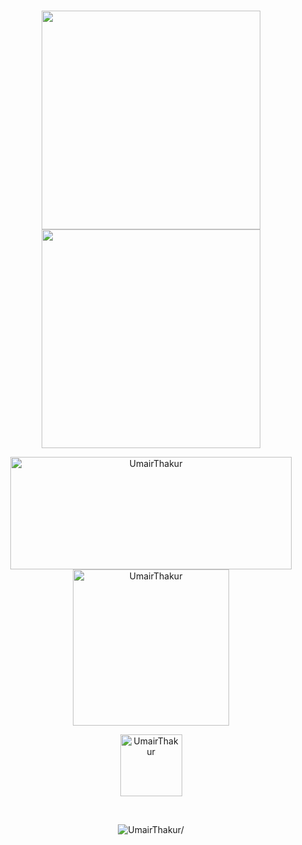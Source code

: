 <!---![UmairThakur_Welcomes_You](https://user-images.githubusercontent.com/81063457/214100291-4f1268ce-693a-4a21-8f08-f2f52e257bdc.png)--->
<!---
- 👀 I’m interested in AI
- 🌱 I’m currently learning Data Science
- 💞️ I’m looking to collaborate on AI/ML Projects
- 📫 How to reach me - https://www.linkedin.com/in/umairthakur/ 
--->
<br>


<!---
UmairThakur/UmairThakur is a ✨ special ✨ repository because its `README.md` (this file) appears on your GitHub profile.
You can click the Preview link to take a look at your changes.--->
<p align="center">
	<img width="350em" src="https://github-readme-streak-stats.herokuapp.com/?user=UmairThakur&include_all_commits=true&hide_border=true&theme=radical&layout=compact" />
	<img width="350em" src="https://github-readme-stats.vercel.app/api?username=UmairThakur&show_icons=true&include_all_commits=true&count_private=true&hide_border=true&theme=radical&layout=compact" />
</p>


<!--<summary><b>🔎 Github Profile Details </b></summary>--->
<p align="center">
	<img width="450em" height="180em" src="https://github-profile-summary-cards.vercel.app/api/cards/profile-details?username=UmairThakur&theme=radical&layout=compact" alt="UmairThakur" align="center" />
	<img width="250em" src="https://github-readme-stats.vercel.app/api/top-langs?username=UmairThakur&show_icons=true&theme=radical&locale=en&layout=compact" alt="UmairThakur" align="center" />
</p>


<!--<summary><b>🏆 Github Achievements</b></summary>--->
<p align="center"> 
	<a href="https://github.com/ryo-ma/github-profile-trophy"><img  height="99em" src="https://github-profile-trophy.vercel.app/?username=UmairThakur&theme=darkhub&column=7" alt="UmairThakur" /></a> 
</p>
<br>


<!--- View Counts --->
<p align="center"> <img src="https://komarev.com/ghpvc/?username=UmairThakur&style=flat&color=blueviolet" alt=UmairThakur/> </p>
